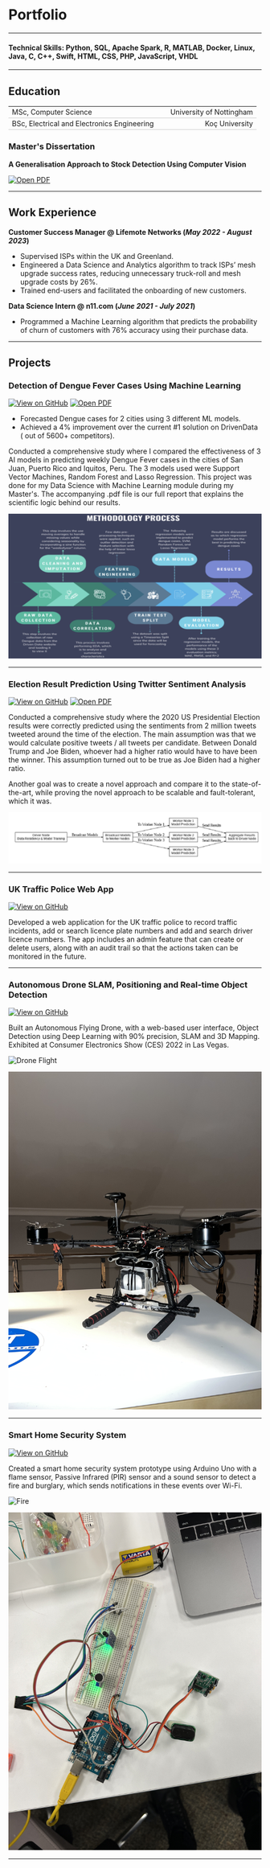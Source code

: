 # Portfolio
---
#### Technical Skills: Python, SQL, Apache Spark, R, MATLAB, Docker, Linux, Java, C, C++, Swift, HTML, CSS, PHP, JavaScript, VHDL
---
## Education					       		
<table style="width:100%; border-collapse: collapse;">
  <tr style="border-bottom: 1px solid #ccc;">
    <td style="text-align: left; width: 60%;">MSc, Computer Science</td>
    <td style="text-align: right; width: 40%;">University of Nottingham</td>
  </tr>
  <tr style="border-bottom: 1px solid #ccc;">
    <td style="text-align: left; width: 60%;">BSc, Electrical and Electronics Engineering</td>
    <td style="text-align: right; width: 40%;">Koç University</td>
  </tr>
</table>


 
### Master's Dissertation
**A Generalisation Approach to Stock Detection Using Computer Vision**

[![Open PDF](https://img.shields.io/badge/PDF-View_Dissertation-red?logo=adobe-acrobat-reader&logoColor=white)](assets/documents/final_dissertation_Deniz_Sagmanli.pdf)

---
## Work Experience
**Customer Success Manager @ Lifemote Networks (_May 2022 - August 2023_)**
- Supervised ISPs within the UK and Greenland.
- Engineered a Data Science and Analytics algorithm to track ISPs’ mesh upgrade success rates, reducing unnecessary truck-roll and mesh upgrade costs by 26%.
- Trained end-users and facilitated the onboarding of new customers.

**Data Science Intern @ n11.com (_June 2021 - July 2021_)**
- Programmed a Machine Learning algorithm that predicts the probability of churn of customers with 76% accuracy using their purchase data.

---
## Projects
### Detection of Dengue Fever Cases Using Machine Learning
[![View on GitHub](https://img.shields.io/badge/GitHub-View_on_GitHub-blue?logo=GitHub)](https://github.com/dsagmanli/Dengue-Fever-Case-Prediction)
[![Open PDF](https://img.shields.io/badge/PDF-View_Project_Report-red?logo=adobe-acrobat-reader&logoColor=white)](assets/documents/dengue_report.pdf)
- Forecasted Dengue cases for 2 cities using 3 different ML models.
- Achieved a 4% improvement over the current #1 solution on DrivenData ( out of 5600+ competitors).

Conducted a comprehensive study where I compared the effectiveness of 3 AI models in predicting weekly Dengue Fever cases in the cities of San Juan, Puerto Rico and Iquitos, Peru. The 3 models used were Support Vector Machines, Random Forest and Lasso Regression. This project was done for my Data Science with Machine Learning module during my Master's. The accompanying .pdf file is our full report that explains the scientific logic behind our results.


![Dengue Methodology](/assets/img/dengue1.png)

---
### Election Result Prediction Using Twitter Sentiment Analysis
[![View on GitHub](https://img.shields.io/badge/GitHub-View_on_GitHub-blue?logo=GitHub)](https://github.com/dsagmanli/Election-Result-Prediction-Using-Twitter-Sentiments)
[![Open PDF](https://img.shields.io/badge/PDF-View_Project_Report-red?logo=adobe-acrobat-reader&logoColor=white)](assets/documents/election_report.pdf)

Conducted a comprehensive study where the 2020 US Presidential Election results were correctly predicted using the sentiments from 2 million tweets tweeted around the time of the election. The main assumption was that we would calculate positive tweets / all tweets per candidate. Between Donald Trump and Joe Biden, whoever had a higher ratio would have to have been the winner. This assumption turned out to be true as Joe Biden had a higher ratio.

Another goal was to create a novel approach and compare it to the state-of-the-art, while proving the novel approach to be scalable and fault-tolerant, which it was.


![Election Architecture](/assets/img/election1.png)

---
### UK Traffic Police Web App
[![View on GitHub](https://img.shields.io/badge/GitHub-View_on_GitHub-blue?logo=GitHub)](https://github.com/dsagmanli/UK-Traffic-Police-Web-App)

Developed a web application for the UK traffic police to record traffic incidents, add or search licence plate numbers and add and search driver licence numbers. The app includes an admin feature that can create or delete users, along with an audit trail so that the actions taken can be monitored in the future.

---
### Autonomous Drone SLAM, Positioning and Real-time Object Detection
[![View on GitHub](https://img.shields.io/badge/GitHub-View_on_GitHub-blue?logo=GitHub)](https://github.com/dsagmanli/Autonomous-Drone-SLAM-Positioning-and-Real-time-Object-Detection)

Built an Autonomous Flying Drone, with a web-based user interface, Object Detection using Deep Learning with 90% precision, SLAM and 3D Mapping. Exhibited at Consumer Electronics Show (CES) 2022 in Las Vegas.


![Drone Flight](/assets/img/drone1.gif)

![Drone](/assets/img/drone2.JPG)

---
### Smart Home Security System
[![View on GitHub](https://img.shields.io/badge/GitHub-View_on_GitHub-blue?logo=GitHub)](https://github.com/dsagmanli/Smart-Home-Security-System)

Created a smart home security system prototype using Arduino Uno with a flame sensor, Passive Infrared (PIR) sensor and a sound sensor to detect a fire and burglary, which sends notifications in these events over Wi-Fi.


![Fire](/assets/img/security1.gif)

![Circuit Setup](/assets/img/security2.JPG)

---
